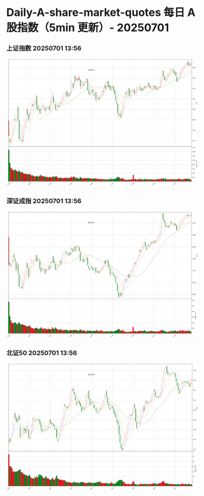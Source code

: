 
# Daily-A-share-market-quotes 每日 A 股指数（5min 更新）- 20250701

### 上证指数 20250701 13:56
![](./fig/2025/7/20250701-sh000001.png)

### 深证成指 20250701 13:56
![](./fig/2025/7/20250701-sz399001.png)

### 北证50 20250701 13:56
![](./fig/2025/7/20250701-bj899050.png)
